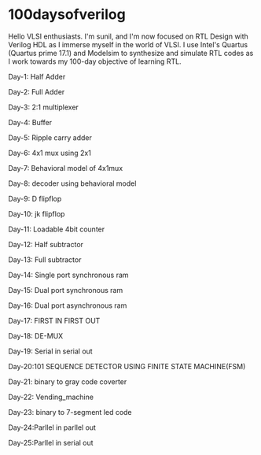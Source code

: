 # 100daysofverilog
Hello VLSI enthusiasts. I'm sunil, and I'm now focused on RTL Design with Verilog HDL as I immerse myself in the world of VLSI.
I use Intel's Quartus (Quartus prime 17.1) and Modelsim to synthesize and simulate RTL codes as I work towards my 100-day objective of learning RTL.

Day-1: Half Adder

Day-2: Full Adder

Day-3: 2:1 multiplexer

Day-4: Buffer

Day-5: Ripple carry adder

Day-6: 4x1 mux using 2x1

Day-7: Behavioral model of 4x1mux

Day-8: decoder using behavioral model

Day-9: D flipflop

Day-10: jk flipflop

Day-11: Loadable 4bit counter

Day-12: Half subtractor

Day-13: Full subtractor

Day-14: Single port synchronous ram

Day-15: Dual port synchronous ram

Day-16: Dual port asynchronous ram

Day-17: FIRST IN FIRST OUT

Day-18: DE-MUX

Day-19: Serial in serial out

Day-20:101 SEQUENCE DETECTOR USING FINITE STATE MACHINE(FSM)

Day-21: binary to gray code coverter

Day-22: Vending_machine

Day-23: binary to 7-segment led code

Day-24:Parllel in parllel out 

Day-25:Parllel in serial out 
